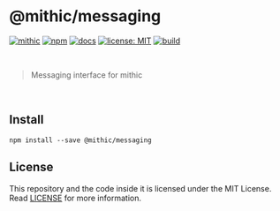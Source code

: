 # @mithic/messaging

[![mithic](https://img.shields.io/badge/project-mithic-blueviolet.svg?style=flat-square&logo=github)](http://andykswong.github.io/mithic)
[![npm](https://img.shields.io/npm/v/@mithic/messaging?style=flat-square&logo=npm)](https://www.npmjs.com/package/@mithic/messaging)
[![docs](https://img.shields.io/badge/docs-typedoc-blue?style=flat-square&logo=typescript&logoColor=white)](http://andykswong.github.io/mithic)
[![license: MIT](https://img.shields.io/badge/License-MIT-red.svg?style=flat-square)](./LICENSE)
[![build](https://img.shields.io/github/actions/workflow/status/andykswong/mithic/build.yaml?style=flat-square)](https://github.com/andykswong/mithic/actions/workflows/build.yaml)

<br/>

> Messaging interface for mithic

<br/>

## Install
```shell
npm install --save @mithic/messaging
```

## License
This repository and the code inside it is licensed under the MIT License. Read [LICENSE](./LICENSE) for more information.
